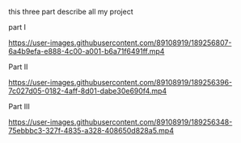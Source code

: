 this three part describe all my project

 part I
 
https://user-images.githubusercontent.com/89108919/189256807-6a4b9efa-e888-4c00-a001-b6a71f6491ff.mp4
 
 Part II 
 
https://user-images.githubusercontent.com/89108919/189256396-7c027d05-0182-4aff-8d01-dabe30e690f4.mp4
 
 Part III

https://user-images.githubusercontent.com/89108919/189256348-75ebbbc3-327f-4835-a328-408650d828a5.mp4

